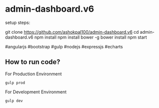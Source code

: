 # admin-dashboard.v6

setup steps:

git clone https://github.com/ashokpal100/admin-dashboard.v6
cd admin-dashboard.v6
npm install
npm install bower -g
bower install
npm start

#angularjs #bootstrap #gulp #nodejs #expressjs #echarts


## How to run code?

For Production Environment

```
gulp prod
```

For Development Environment

```
gulp dev
```
